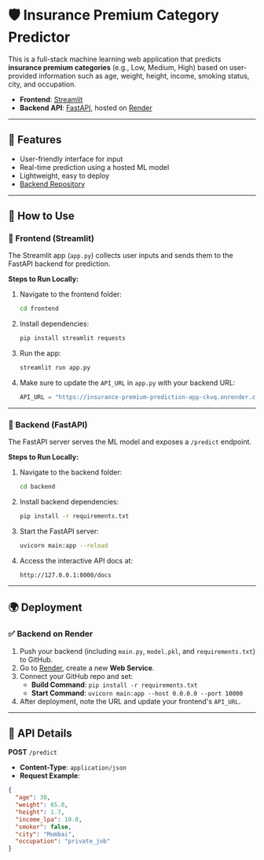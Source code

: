 # 🛡️ Insurance Premium Category Predictor

This is a full-stack machine learning web application that predicts **insurance premium categories** (e.g., Low, Medium, High) based on user-provided information such as age, weight, height, income, smoking status, city, and occupation.

- **Frontend**: [Streamlit](https://streamlit.io/)
- **Backend API**: [FastAPI](https://fastapi.tiangolo.com/), hosted on [Render](https://render.com)

---

## 📌 Features

- User-friendly interface for input
- Real-time prediction using a hosted ML model
- Lightweight, easy to deploy
- [Backend Repository](https://github.com/shiwangupadhyay/insurance_premium_prediction_api)

---

## 🚀 How to Use

### 🔹 Frontend (Streamlit)

The Streamlit app (`app.py`) collects user inputs and sends them to the FastAPI backend for prediction.

**Steps to Run Locally:**

1. Navigate to the frontend folder:
    ```bash
    cd frontend
    ```

2. Install dependencies:
    ```bash
    pip install streamlit requests
    ```

3. Run the app:
    ```bash
    streamlit run app.py
    ```

4. Make sure to update the `API_URL` in `app.py` with your backend URL:
    ```python
    API_URL = "https://insurance-premium-prediction-app-ckvq.onrender.com/predict"
    ```

---

### 🔹 Backend (FastAPI)

The FastAPI server serves the ML model and exposes a `/predict` endpoint.

**Steps to Run Locally:**

1. Navigate to the backend folder:
    ```bash
    cd backend
    ```

2. Install backend dependencies:
    ```bash
    pip install -r requirements.txt
    ```

3. Start the FastAPI server:
    ```bash
    uvicorn main:app --reload
    ```

4. Access the interactive API docs at:
    ```
    http://127.0.0.1:8000/docs
    ```

---

## 🌍 Deployment

### ✅ Backend on Render

1. Push your backend (including `main.py`, `model.pkl`, and `requirements.txt`) to GitHub.
2. Go to [Render](https://render.com), create a new **Web Service**.
3. Connect your GitHub repo and set:
   - **Build Command**: `pip install -r requirements.txt`
   - **Start Command**: `uvicorn main:app --host 0.0.0.0 --port 10000`
4. After deployment, note the URL and update your frontend's `API_URL`.

---

## 🔄 API Details

**POST** `/predict`

- **Content-Type**: `application/json`
- **Request Example**:

```json
{
  "age": 30,
  "weight": 65.0,
  "height": 1.7,
  "income_lpa": 10.0,
  "smoker": false,
  "city": "Mumbai",
  "occupation": "private_job"
}

